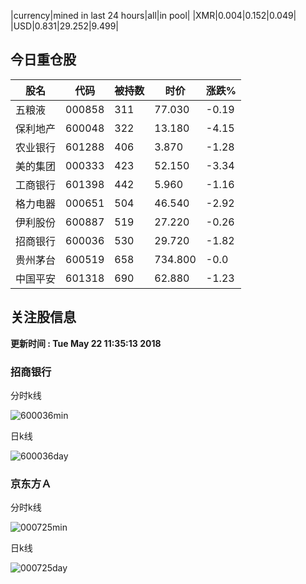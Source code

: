 |currency|mined in last 24 hours|all|in pool|
|XMR|0.004|0.152|0.049|
|USD|0.831|29.252|9.499|

## 今日重仓股 

|股名|代码|被持数|时价|涨跌%|
|---|---|---|---|---|
|五粮液|000858|311|77.030|-0.19|
|保利地产|600048|322|13.180|-4.15|
|农业银行|601288|406|3.870|-1.28|
|美的集团|000333|423|52.150|-3.34|
|工商银行|601398|442|5.960|-1.16|
|格力电器|000651|504|46.540|-2.92|
|伊利股份|600887|519|27.220|-0.26|
|招商银行|600036|530|29.720|-1.82|
|贵州茅台|600519|658|734.800|-0.0|
|中国平安|601318|690|62.880|-1.23|

## 关注股信息
**更新时间 : Tue May 22 11:35:13 2018**
### 招商银行 
分时k线

![600036min](http://image.sinajs.cn/newchart/min/n/sh600036.gif)

日k线

![600036day](http://image.sinajs.cn/newchart/daily/n/sh600036.gif)

### 京东方Ａ 
分时k线

![000725min](http://image.sinajs.cn/newchart/min/n/sz000725.gif)

日k线

![000725day](http://image.sinajs.cn/newchart/daily/n/sz000725.gif)
